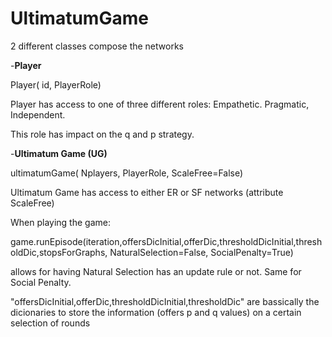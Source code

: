 # UltimatumGame
 
2 different classes compose the networks

-**Player**


Player( id, PlayerRole)

Player has access to one of three different roles: Empathetic. Pragmatic, Independent.

This role has impact on the q and p strategy.


-**Ultimatum Game (UG)**

ultimatumGame( Nplayers, PlayerRole, ScaleFree=False)

Ultimatum Game has access to either ER or SF networks (attribute ScaleFree)

When playing the game:

game.runEpisode(iteration,offersDicInitial,offerDic,thresholdDicInitial,thresholdDic,stopsForGraphs, NaturalSelection=False, SocialPenalty=True)

allows for having Natural Selection has an update rule or not. Same for Social Penalty.

"offersDicInitial,offerDic,thresholdDicInitial,thresholdDic" are bassically the dicionaries to store the information (offers p and q values) on a certain selection of rounds

